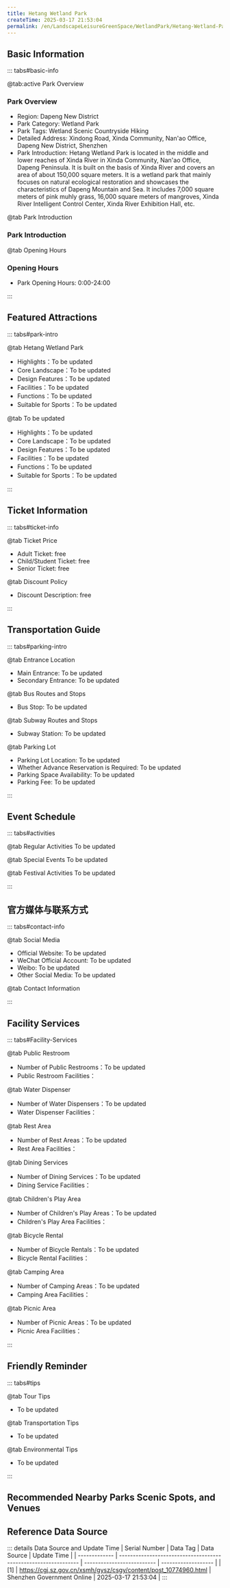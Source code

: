 ```yaml
---
title: Hetang Wetland Park
createTime: 2025-03-17 21:53:04
permalink: /en/LandscapeLeisureGreenSpace/WetlandPark/Hetang-Wetland-Park/
---
```



<script setup>
import ImageSwiper from '/.vuepress/theme/components/ImageSwiper.vue'
// 轮播图数据
const swiperItems = [
    {
                link: 'https://cgj.sz.gov.cn/img/4/4005/4005841/10774960.jpg',
                title: 'Hetang Wetland Park',
                description: '',
                author: 'Shenzhen Government Online',
                date: '2025/03/17'
                },
  {
                link: 'https://cgj.sz.gov.cn/img/4/4005/4005841/10774960.jpg',
                title: 'Hetang Wetland Park',
                description: '',
                author: 'Shenzhen Government Online',
                date: '2025/03/17'
                }
]
// 配置项
const swiperConfig = {
  height: 500,
  showInfo: true
}
</script>
<!-- 轮播图组件 -->
<ImageSwiper :items="swiperItems" :config="swiperConfig" />



## Basic Information

::: tabs#basic-info

@tab:active Park Overview
### Park Overview
- Region: Dapeng New District
- Park Category: Wetland Park
- Park Tags: Wetland Scenic Countryside Hiking
- Detailed Address: Xindong Road, Xinda Community, Nan'ao Office, Dapeng New District, Shenzhen
- Park Introduction: Hetang Wetland Park is located in the middle and lower reaches of Xinda River in Xinda Community, Nan'ao Office, Dapeng Peninsula. It is built on the basis of Xinda River and covers an area of about 150,000 square meters. It is a wetland park that mainly focuses on natural ecological restoration and showcases the characteristics of Dapeng Mountain and Sea. It includes 7,000 square meters of pink muhly grass, 16,000 square meters of mangroves, Xinda River Intelligent Control Center, Xinda River Exhibition Hall, etc.

@tab Park Introduction
### Park Introduction
@tab Opening Hours
### Opening Hours
- Park Opening Hours: 0:00-24:00

:::

## Featured Attractions

::: tabs#park-intro

@tab Hetang Wetland Park
<ImageCard
image="https://cgj.sz.gov.cn/images/index20230710_1.png"
    title="Hetang Wetland Park"
    description="Hetang Wetland Park is the first wetland park in Dapeng New District to conduct an ecological background survey before construction. It is the first suburban greenway pilot section and the largest of the Hetang series of parks built in the new district. It also has the first river intelligent control system center in the new district, which displays the river profile, management, ecology and landscape. 7,000 square meters of pink muhly grass, natural ecological wildness, and a wide field of vision add beautiful colors to Dapeng's autumn."
    date=""
    author="Shenzhen Government Online"
/>


- Highlights：To be updated
- Core Landscape：To be updated
- Design Features：To be updated
- Facilities：To be updated
- Functions：To be updated
- Suitable for Sports：To be updated

@tab To be updated
<ImageCard
image="https://cgj.sz.gov.cn/images/index20230710_1.png"
    title="Hetang Wetland Park"
    description="Hetang Wetland Park is the first wetland park in Dapeng New District to conduct an ecological background survey before construction. It is the first suburban greenway pilot section and the largest of the Hetang series of parks built in the new district. It also has the first river intelligent control system center in the new district, which displays the river profile, management, ecology and landscape. 7,000 square meters of pink muhly grass, natural ecological wildness, and a wide field of vision add beautiful colors to Dapeng's autumn."
    date=""
    author="Shenzhen Government Online"
/>


- Highlights：To be updated
- Core Landscape：To be updated
- Design Features：To be updated
- Facilities：To be updated
- Functions：To be updated
- Suitable for Sports：To be updated

:::

## Ticket Information

::: tabs#ticket-info

@tab Ticket Price
- Adult Ticket: free
- Child/Student Ticket: free
- Senior Ticket: free

@tab Discount Policy
- Discount Description: free

:::

## Transportation Guide

::: tabs#parking-intro

@tab Entrance Location
- Main Entrance: To be updated
- Secondary Entrance: To be updated

@tab Bus Routes and Stops
- Bus Stop: To be updated

@tab Subway Routes and Stops
- Subway Station: To be updated

@tab Parking Lot
- Parking Lot Location: To be updated
- Whether Advance Reservation is Required: To be updated
- Parking Space Availability: To be updated
- Parking Fee: To be updated

:::

## Event Schedule

::: tabs#activities

@tab Regular Activities
To be updated

@tab Special Events
To be updated

@tab Festival Activities
To be updated

:::

## 官方媒体与联系方式

::: tabs#contact-info

@tab Social Media
- Official Website: To be updated
- WeChat Official Account: To be updated
- Weibo: To be updated
- Other Social Media: To be updated

@tab Contact Information

:::

## Facility Services

::: tabs#Facility-Services

@tab Public Restroom
- Number of Public Restrooms：To be updated
- Public Restroom Facilities：

@tab Water Dispenser
- Number of Water Dispensers：To be updated
- Water Dispenser Facilities：

@tab Rest Area
- Number of Rest Areas：To be updated
- Rest Area Facilities：

@tab Dining Services
- Number of Dining Services：To be updated
- Dining Service Facilities：

@tab Children's Play Area
- Number of Children's Play Areas：To be updated
- Children's Play Area Facilities：

@tab Bicycle Rental
- Number of Bicycle Rentals：To be updated
- Bicycle Rental Facilities：

@tab Camping Area
- Number of Camping Areas：To be updated
- Camping Area Facilities：

@tab Picnic Area
- Number of Picnic Areas：To be updated
- Picnic Area Facilities：

:::

## Friendly Reminder

::: tabs#tips

@tab Tour Tips
- To be updated

@tab Transportation Tips
- To be updated

@tab Environmental Tips
- To be updated

:::

## Recommended Nearby Parks Scenic Spots, and Venues

<CardGrid>
  <ImageCard
        image="https://cgj.sz.gov.cn/img/4/4005/4005842/10774962.png"
        title="Yanling Park"
        description="Yanling Park is located in the northern part of Yanchuan Community, surrounded by the bustling Yanjing Market, roads with endless traffic, residential houses, a"
        href="/en/ComprehensivePark/Yanling-Park/"
        author="Shenzhen Government Online"
        date="2025/01/02"
      />
      <ImageCard
        image="https://cgj.sz.gov.cn/img/4/4005/4005842/10774962.png"
        title="Yanling Park"
        description="Yanling Park is located in the northern part of Yanchuan Community, surrounded by the bustling Yanjing Market, roads with endless traffic, residential houses, a"
        href="/en/ComprehensivePark/Yanling-Park/"
        author="Shenzhen Government Online"
        date="2025/01/02"
      />
    </CardGrid>


## Reference Data Source

::: details Data Source and Update Time
| Serial Number | Data Tag                                                        | Data Source                | Update Time         |
| ------------- | --------------------------------------------------------------- | -------------------------- | ------------------- |
| [1]           | https://cgj.sz.gov.cn/xsmh/gysz/csgy/content/post_10774960.html | Shenzhen Government Online | 2025-03-17 21:53:04 |
:::

